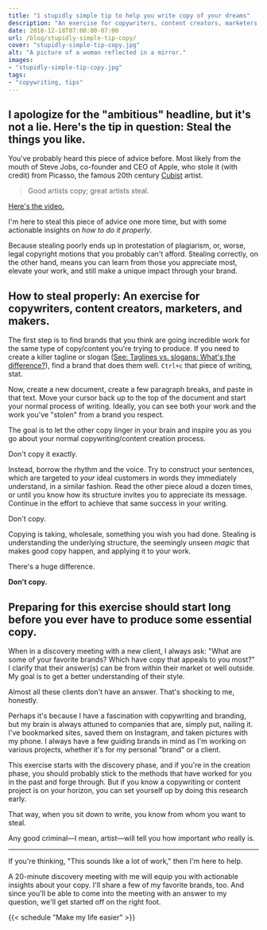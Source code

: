 ```yaml
---
title: "1 stupidly simple tip to help you write copy of your dreams"
description: "An exercise for copywriters, content creators, marketers, and makers who wish they could write copy like their favorite brands."
date: 2018-12-18T07:00:00-07:00
url: /blog/stupidly-simple-tip-copy/
cover: "stupidly-simple-tip-copy.jpg"
alt: "A picture of a woman reflected in a mirror."
images:
- "stupidly-simple-tip-copy.jpg"
tags:
- "copywriting, tips"
---
```


## I apologize for the "ambitious" headline, but it's not a lie. Here's the tip in question: Steal the things you like.

You've probably heard this piece of advice before. Most likely from the mouth of Steve Jobs, co-founder and CEO of Apple, who stole it (with credit) from Picasso, the famous 20th century [Cubist](https://en.wikipedia.org/wiki/Cubism) artist.

> Good artists copy; great artists steal.

[Here's the video.](https://www.youtube.com/watch?v=CW0DUg63lqU)

I'm here to steal this piece of advice one more time, but with some actionable insights on *how to do it properly*.

Because stealing poorly ends up in protestation of plagiarism, or, worse, legal copyright motions that you probably can't afford. Stealing correctly, on the other hand, means you can learn from those you appreciate most, elevate your work, and still make a unique impact through your brand.


## How to steal properly: An exercise for copywriters, content creators, marketers, and makers.

The first step is to find brands that you think are going incredible work for the same type of copy/content you're trying to produce. If you need to create a killer tagline or slogan ([See: Taglines vs. slogans: What's the difference?](/blog/taglines-slogans)), find a brand that does them well. `Ctrl+c` that piece of writing, stat.

Now, create a new document, create a few paragraph breaks, and paste in that text. Move your cursor back up to the top of the document and start your normal process of writing. Ideally, you can see both your work and the work you've "stolen" from a brand you respect.

The goal is to let the other copy linger in your brain and inspire you as you go about your normal copywriting/content creation process.

Don't copy it exactly.

Instead, borrow the rhythm and the voice. Try to construct your sentences, which are targeted to *your* ideal customers in words they immediately understand, in a similar fashion. Read the other piece aloud a dozen times, or until you know how its structure invites you to appreciate its message. Continue in the effort to achieve that same success in your writing.

Don't copy.

Copying is taking, wholesale, something you wish you had done. Stealing is understanding the underlying structure, the seemingly unseen *magic* that makes good copy happen, and applying it to your work.

There's a huge difference.

**Don't copy.**


## Preparing for this exercise should start long before you ever have to produce some essential copy.

When in a discovery meeting with a new client, I always ask: "What are some of your favorite brands? Which have copy that appeals to you most?" I clarify that their answer(s) can be from within their market or well outside. My goal is to get a better understanding of their style.

Almost all these clients don't have an answer. That's shocking to me, honestly.

Perhaps it's because I have a fascination with copywriting and branding, but my brain is always attuned to companies that are, simply put, nailing it. I've bookmarked sites, saved them on Instagram, and taken pictures with my phone. I always have a few guiding brands in mind as I'm working on various projects, whether it's for my personal "brand" or a client.

This exercise starts with the discovery phase, and if you're in the creation phase, you should probably stick to the methods that have worked for you in the past and forge through. But if you know a copywriting or content project is on your horizon, you can set yourself up by doing this research early.

That way, when you sit down to write, you know from whom you want to steal.

Any good criminal—I mean, artist—will tell you how important *who* really is.

---

If you're thinking, "This sounds like a lot of work," then I'm here to help.

A 20-minute discovery meeting with me will equip you with actionable insights about your copy. I'll share a few of my favorite brands, too. And since you'll be able to come into the meeting with an answer to my question, we'll get started off on the right foot.

{{< schedule "Make my life easier" >}}